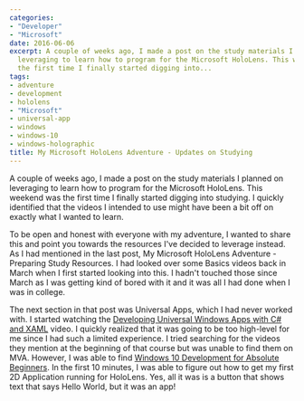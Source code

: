 ```yaml
---
categories:
- "Developer"
- "Microsoft"
date: 2016-06-06
excerpt: A couple of weeks ago, I made a post on the study materials I planned on
  leveraging to learn how to program for the Microsoft HoloLens. This weekend was
  the first time I finally started digging into...
tags:
- adventure
- development
- hololens
- "Microsoft"
- universal-app
- windows
- windows-10
- windows-holographic
title: My Microsoft HoloLens Adventure - Updates on Studying
---
```


A couple of weeks ago, I made a post on the study materials I planned on leveraging to learn how to program for the Microsoft HoloLens. This weekend was the first time I finally started digging into studying. I quickly identified that the videos I intended to use might have been a bit off on exactly what I wanted to learn.

To be open and honest with everyone with my adventure, I wanted to share this and point you towards the resources I've decided to leverage instead. As I had mentioned in the last post, My Microsoft HoloLens Adventure - Preparing Study Resources. I had looked over some Basics videos back in March when I first started looking into this. I hadn't touched those since March as I was getting kind of bored with it and it was all I had done when I was in college.

The next section in that post was Universal Apps, which I had never worked with. I started watching the [Developing Universal Windows Apps with C# and XAML](https://mva.microsoft.com/en-US/training-courses/developing-universal-windows-apps-with-c-and-xaml-8363) video. I quickly realized that it was going to be too high-level for me since I had such a limited experience. I tried searching for the videos they mention at the beginning of that course but was unable to find them on MVA. However, I was able to find [Windows 10 Development for Absolute Beginners](https://mva.microsoft.com/en-US/training-courses/windows-10-development-for-absolute-beginners-14541). In the first 10 minutes, I was able to figure out how to get my first 2D Application running for HoloLens. Yes, all it was is a button that shows text that says Hello World, but it was an app!
